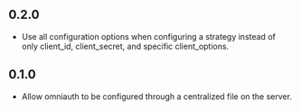 ## 0.2.0

* Use all configuration options when configuring a strategy instead of 
  only client_id, client_secret, and specific client_options.

## 0.1.0

* Allow omniauth to be configured through a centralized file on the server.

